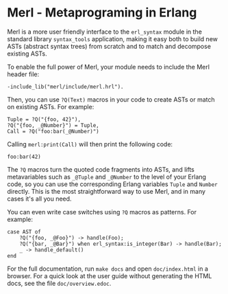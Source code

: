 Merl - Metaprograming in Erlang
===============================

Merl is a more user friendly interface to the `erl_syntax` module in the
standard library `syntax_tools` application, making it easy both to build
new ASTs (abstract syntax trees) from scratch and to match and decompose
existing ASTs.

To enable the full power of Merl, your module needs to include the Merl
header file:

    -include_lib("merl/include/merl.hrl").

Then, you can use `?Q(Text)` macros in your code to create ASTs or match
on existing ASTs. For example:

    Tuple = ?Q("{foo, 42}"),
    ?Q("{foo, _@Number}") = Tuple,
    Call = ?Q("foo:bar(_@Number)")

Calling `merl:print(Call)` will then print the following code:

    foo:bar(42)

The `?Q` macros turn the quoted code fragments into ASTs, and lifts
metavariables such as `_@Tuple` and `_@Number` to the level of your Erlang
code, so you can use the corresponding Erlang variables `Tuple` and `Number`
directly. This is the most straightforward way to use Merl, and in many
cases it's all you need.

You can even write case switches using `?Q` macros as patterns. For example:

    case AST of
        ?Q("{foo, _@Foo}") -> handle(Foo);
        ?Q("{bar, _@Bar}") when erl_syntax:is_integer(Bar) -> handle(Bar);
        _ -> handle_default()
    end

For the full documentation, run `make docs` and open `doc/index.html` in a
browser. For a quick look at the user guide without generating the HTML
docs, see the file `doc/overview.edoc`.
